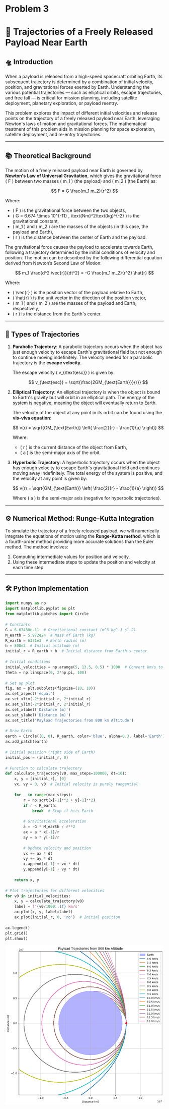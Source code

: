 # Problem 3
# 🌌 Trajectories of a Freely Released Payload Near Earth

## 🛸 Introduction

When a payload is released from a high-speed spacecraft orbiting Earth, its subsequent trajectory is determined by a combination of initial velocity, position, and gravitational forces exerted by Earth. Understanding the various potential trajectories — such as elliptical orbits, escape trajectories, and free fall — is critical for mission planning, including satellite deployment, planetary exploration, or payload reentry.

This problem explores the impact of different initial velocities and release points on the trajectory of a freely released payload near Earth, leveraging Newton's laws of motion and gravitational forces. The mathematical treatment of this problem aids in mission planning for space exploration, satellite deployment, and re-entry trajectories.

---

## 📚 Theoretical Background

The motion of a freely released payload near Earth is governed by **Newton's Law of Universal Gravitation**, which gives the gravitational force \( F \) between two masses \( m_1 \) (the payload) and \( m_2 \) (the Earth) as:

$$
F = G \frac{m_1 m_2}{r^2}
$$

Where:

- \( F \) is the gravitational force between the two objects,
- \( G = 6.674 \times 10^{-11} \, \text{Nm}^2\text{kg}^{-2} \) is the gravitational constant,
- \( m_1 \) and \( m_2 \) are the masses of the objects (in this case, the payload and Earth),
- \( r \) is the distance between the center of Earth and the payload.

The gravitational force causes the payload to accelerate towards Earth, following a trajectory determined by the initial conditions of velocity and position. The motion can be described by the following differential equation derived from Newton’s Second Law of Motion:

$$
m_1 \frac{d^2 \vec{r}}{dt^2} = -G \frac{m_1 m_2}{r^2} \hat{r}
$$

Where:

- \( \vec{r} \) is the position vector of the payload relative to Earth,
- \( \hat{r} \) is the unit vector in the direction of the position vector,
- \( m_1 \) and \( m_2 \) are the masses of the payload and Earth, respectively,
- \( r \) is the distance from the Earth's center.

---

## 🔭 Types of Trajectories

1. **Parabolic Trajectory**:
    A parabolic trajectory occurs when the object has just enough velocity to escape Earth's gravitational field but not enough to continue moving indefinitely. The velocity needed for a parabolic trajectory is the **escape velocity**.

    The escape velocity \( v_{\text{esc}} \) is given by:

    $$
    v_{\text{esc}} = \sqrt{\frac{2GM_{\text{Earth}}}{r}}
    $$

2. **Elliptical Trajectory**:
    An elliptical trajectory is when the object is bound to Earth's gravity but will orbit in an elliptical path. The energy of the system is negative, meaning the object will eventually return to Earth.

    The velocity of the object at any point in its orbit can be found using the **vis-viva equation**:

    $$
    v(r) = \sqrt{GM_{\text{Earth}} \left( \frac{2}{r} - \frac{1}{a} \right)}
    $$

    Where:
    - \( r \) is the current distance of the object from Earth,
    - \( a \) is the semi-major axis of the orbit.

3. **Hyperbolic Trajectory**:
    A hyperbolic trajectory occurs when the object has enough velocity to escape Earth's gravitational field and continues moving away indefinitely. The total energy of the system is positive, and the velocity at any point is given by:

    $$
    v(r) = \sqrt{GM_{\text{Earth}} \left( \frac{2}{r} - \frac{1}{a} \right)}
    $$

    Where \( a \) is the semi-major axis (negative for hyperbolic trajectories).

---

## ⚙️ Numerical Method: Runge-Kutta Integration

To simulate the trajectory of a freely released payload, we will numerically integrate the equations of motion using the **Runge-Kutta method**, which is a fourth-order method providing more accurate solutions than the Euler method. The method involves:

1. Computing intermediate values for position and velocity,
2. Using these intermediate steps to update the position and velocity at each time step.

---

## 🛠️ Python Implementation

```python
import numpy as np
import matplotlib.pyplot as plt
from matplotlib.patches import Circle

# Constants
G = 6.67430e-11  # Gravitational constant (m^3 kg^-1 s^-2)
M_earth = 5.972e24  # Mass of Earth (kg)
R_earth = 6371e3  # Earth radius (m)
h = 800e3  # Initial altitude (m)
initial_r = R_earth + h  # Initial distance from Earth's center

# Initial conditions
initial_velocities = np.arange(5, 13.5, 0.5) * 1000  # Convert km/s to m/s
theta = np.linspace(0, 2*np.pi, 100)

# Set up plot
fig, ax = plt.subplots(figsize=(10, 10))
ax.set_aspect('equal')
ax.set_xlim(-2*initial_r, 2*initial_r)
ax.set_ylim(-2*initial_r, 2*initial_r)
ax.set_xlabel('Distance (m)')
ax.set_ylabel('Distance (m)')
ax.set_title('Payload Trajectories from 800 km Altitude')

# Draw Earth
earth = Circle((0, 0), R_earth, color='blue', alpha=0.3, label='Earth')
ax.add_patch(earth)

# Initial position (right side of Earth)
initial_pos = (initial_r, 0)

# Function to calculate trajectory
def calculate_trajectory(v0, max_steps=100000, dt=10):
    x, y = [initial_r], [0]
    vx, vy = 0, v0  # Initial velocity is purely tangential
    
    for _ in range(max_steps):
        r = np.sqrt(x[-1]**2 + y[-1]**2)
        if r < R_earth:
            break  # Stop if hits Earth
        
        # Gravitational acceleration
        a = -G * M_earth / r**2
        ax = a * x[-1]/r
        ay = a * y[-1]/r
        
        # Update velocity and position
        vx += ax * dt
        vy += ay * dt
        x.append(x[-1] + vx * dt)
        y.append(y[-1] + vy * dt)
        
    return x, y

# Plot trajectories for different velocities
for v0 in initial_velocities:
    x, y = calculate_trajectory(v0)
    label = f'{v0/1000:.1f} km/s'
    ax.plot(x, y, label=label)
    ax.plot(initial_r, 0, 'ro')  # Initial position

ax.legend()
plt.grid()
plt.show()
```
![alt text](image-13.png)